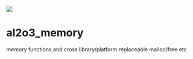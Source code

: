 ![](https://github.com/DeanoC/al2o3_memory/workflows/CI/badge.svg)

# al2o3_memory
memory functions and cross library/platform replaceable malloc/free etc
